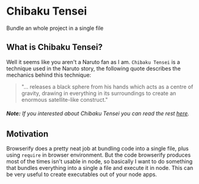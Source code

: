 # Chibaku Tensei
Bundle an whole project in a single file


## What is Chibaku Tensei?
Well it seems like you aren't a Naruto fan as I am. `Chibaku Tensei` is a technique used in the Naruto story, the following quote describes the mechanics behind this technique:
> "... releases a black sphere from his hands which acts as a centre of gravity, drawing in everything in its surroundings to create an enormous satellite-like construct."

###### **Note:** If you interested about Chibaku Tensei you can read the rest [here](http://naruto.wikia.com/wiki/Chibaku_Tensei).


## Motivation
Browserify does a pretty neat job at bundling code into a single file, plus using `require` in browser environment. But the code browserify produces most of the times isn't usable in node, so basically I want to do something that bundles everything into a single a file and execute it in node. This can be very useful to create executables out of your node apps. 
